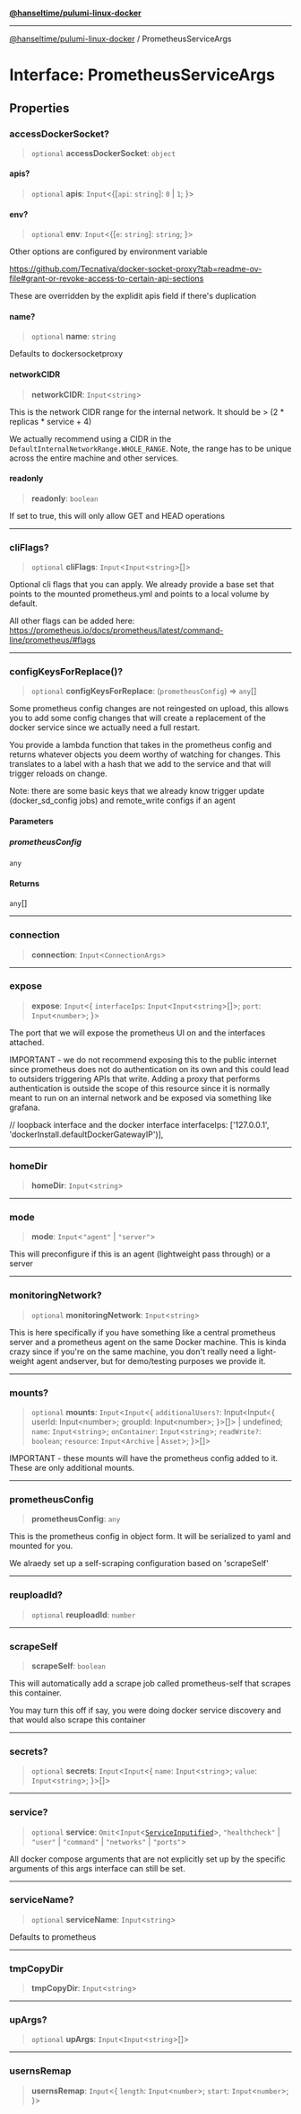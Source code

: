 [**@hanseltime/pulumi-linux-docker**](../README.md)

***

[@hanseltime/pulumi-linux-docker](../README.md) / PrometheusServiceArgs

# Interface: PrometheusServiceArgs

## Properties

### accessDockerSocket?

> `optional` **accessDockerSocket**: `object`

#### apis?

> `optional` **apis**: `Input`\<\{[`api`: `string`]: `0` \| `1`; \}\>

#### env?

> `optional` **env**: `Input`\<\{[`e`: `string`]: `string`; \}\>

Other options are configured by environment variable

https://github.com/Tecnativa/docker-socket-proxy?tab=readme-ov-file#grant-or-revoke-access-to-certain-api-sections

These are overridden by the explidit apis field if there's duplication

#### name?

> `optional` **name**: `string`

Defaults to dockersocketproxy

#### networkCIDR

> **networkCIDR**: `Input`\<`string`\>

This is the network CIDR range for the internal network.  It should be > (2 * replicas * service + 4)

We actually recommend using a CIDR in the `DefaultInternalNetworkRange.WHOLE_RANGE`. Note, the range
has to be unique across the entire machine and other services.

#### readonly

> **readonly**: `boolean`

If set to true, this will only allow GET and HEAD operations

***

### cliFlags?

> `optional` **cliFlags**: `Input`\<`Input`\<`string`\>[]\>

Optional cli flags that you can apply.  We already provide a base set that points to the mounted prometheus.yml
and points to a local volume by default.

All other flags can be added here: https://prometheus.io/docs/prometheus/latest/command-line/prometheus/#flags

***

### configKeysForReplace()?

> `optional` **configKeysForReplace**: (`prometheusConfig`) => `any`[]

Some prometheus config changes are not reingested on upload, this allows you to add some config changes
that will create a replacement of the docker service since we actually need a full restart.

You provide a lambda function that takes in the prometheus config and returns whatever objects you deem
worthy of watching for changes.  This translates to a label with a hash that we add to the service
and that will trigger reloads on change.

Note: there are some basic keys that we already know trigger update (docker_sd_config jobs) and remote_write
configs if an agent

#### Parameters

##### prometheusConfig

`any`

#### Returns

`any`[]

***

### connection

> **connection**: `Input`\<`ConnectionArgs`\>

***

### expose

> **expose**: `Input`\<\{ `interfaceIps`: `Input`\<`Input`\<`string`\>[]\>; `port`: `Input`\<`number`\>; \}\>

The port that we will expose the prometheus UI on and the interfaces attached.

IMPORTANT - we do not recommend exposing this to the public internet
since prometheus does not do authentication on its own and this could lead to outsiders
triggering APIs that write.  Adding a proxy that performs authentication is outside the
scope of this resource since it is normally meant to run on an internal network
and be exposed via something like grafana.

// loopback interface and the docker interface
interfaceIps: ['127.0.0.1', 'dockerInstall.defaultDockerGatewayIP')],

***

### homeDir

> **homeDir**: `Input`\<`string`\>

***

### mode

> **mode**: `Input`\<`"agent"` \| `"server"`\>

This will preconfigure if this is an agent (lightweight pass through) or a server

***

### monitoringNetwork?

> `optional` **monitoringNetwork**: `Input`\<`string`\>

This is here specifically if you have something like a central prometheus server and a
prometheus agent on the same Docker machine.  This is kinda crazy since if you're on the
same machine, you don't really need a light-weight agent andserver, but for demo/testing purposes we provide it.

***

### mounts?

> `optional` **mounts**: `Input`\<`Input`\<\{ `additionalUsers?`: Input\<Input\<\{ userId: Input\<number\>; groupId: Input\<number\>; \}\>\[\]\> \| undefined; `name`: `Input`\<`string`\>; `onContainer`: `Input`\<`string`\>; `readWrite?`: `boolean`; `resource`: `Input`\<`Archive` \| `Asset`\>; \}\>[]\>

IMPORTANT - these mounts will have the prometheus config added to it.  These are only additional mounts.

***

### prometheusConfig

> **prometheusConfig**: `any`

This is the prometheus config in object form.  It will be serialized to yaml and mounted for you.

We alraedy set up a self-scraping configuration based on 'scrapeSelf'

***

### reuploadId?

> `optional` **reuploadId**: `number`

***

### scrapeSelf

> **scrapeSelf**: `boolean`

This will automatically add a scrape job called prometheus-self that scrapes this container.

You may turn this off if say, you were doing docker service discovery and that would also
scrape this container

***

### secrets?

> `optional` **secrets**: `Input`\<`Input`\<\{ `name`: `Input`\<`string`\>; `value`: `Input`\<`string`\>; \}\>[]\>

***

### service?

> `optional` **service**: `Omit`\<`Input`\<[`ServiceInputified`](../type-aliases/ServiceInputified.md)\>, `"healthcheck"` \| `"user"` \| `"command"` \| `"networks"` \| `"ports"`\>

All docker compose arguments that are not explicitly set up by the specific arguments of this args
interface can still be set.

***

### serviceName?

> `optional` **serviceName**: `Input`\<`string`\>

Defaults to prometheus

***

### tmpCopyDir

> **tmpCopyDir**: `Input`\<`string`\>

***

### upArgs?

> `optional` **upArgs**: `Input`\<`Input`\<`string`\>[]\>

***

### usernsRemap

> **usernsRemap**: `Input`\<\{ `length`: `Input`\<`number`\>; `start`: `Input`\<`number`\>; \}\>
